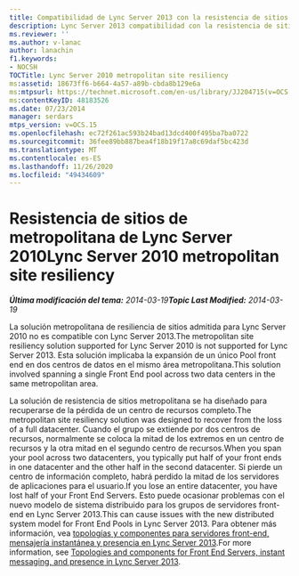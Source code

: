 ```yaml
---
title: Compatibilidad de Lync Server 2013 con la resistencia de sitios de metropolitana de Lync Server 2010
description: Lync Server 2013 compatibilidad con la resistencia de sitios metropolitana de Lync Server 2010.
ms.reviewer: ''
ms.author: v-lanac
author: lanachin
f1.keywords:
- NOCSH
TOCTitle: Lync Server 2010 metropolitan site resiliency
ms:assetid: 18673ff6-b664-4a57-a89b-cbda8b129e6a
ms:mtpsurl: https://technet.microsoft.com/en-us/library/JJ204715(v=OCS.15)
ms:contentKeyID: 48183526
ms.date: 07/23/2014
manager: serdars
mtps_version: v=OCS.15
ms.openlocfilehash: ec72f261ac593b24bad13dcd400f495ba7ba0722
ms.sourcegitcommit: 36fee89bb887bea4f18b19f17a8c69daf5bc423d
ms.translationtype: MT
ms.contentlocale: es-ES
ms.lasthandoff: 11/26/2020
ms.locfileid: "49434609"
---
```

# <a name="lync-server-2010-metropolitan-site-resiliency"></a><span data-ttu-id="58b54-103">Resistencia de sitios de metropolitana de Lync Server 2010</span><span class="sxs-lookup"><span data-stu-id="58b54-103">Lync Server 2010 metropolitan site resiliency</span></span>

<div data-xmlns="http://www.w3.org/1999/xhtml">

<div class="topic" data-xmlns="http://www.w3.org/1999/xhtml" data-msxsl="urn:schemas-microsoft-com:xslt" data-cs="https://msdn.microsoft.com/">

<div data-asp="https://msdn2.microsoft.com/asp">



</div>

<div id="mainSection">

<div id="mainBody"><span data-ttu-id="58b54-104">

<span> </span></span><span class="sxs-lookup"><span data-stu-id="58b54-104">

<span> </span></span></span>

<span data-ttu-id="58b54-105">_**Última modificación del tema:** 2014-03-19_</span><span class="sxs-lookup"><span data-stu-id="58b54-105">_**Topic Last Modified:** 2014-03-19_</span></span>

<span data-ttu-id="58b54-106">La solución metropolitana de resiliencia de sitios admitida para Lync Server 2010 no es compatible con Lync Server 2013.</span><span class="sxs-lookup"><span data-stu-id="58b54-106">The metropolitan site resiliency solution supported for Lync Server 2010 is not supported for Lync Server 2013.</span></span> <span data-ttu-id="58b54-107">Esta solución implicaba la expansión de un único Pool front end en dos centros de datos en el mismo área metropolitana.</span><span class="sxs-lookup"><span data-stu-id="58b54-107">This solution involved spanning a single Front End pool across two data centers in the same metropolitan area.</span></span>

<span data-ttu-id="58b54-108">La solución de resistencia de sitios metropolitana se ha diseñado para recuperarse de la pérdida de un centro de recursos completo.</span><span class="sxs-lookup"><span data-stu-id="58b54-108">The metropolitan site resiliency solution was designed to recover from the loss of a full datacenter.</span></span> <span data-ttu-id="58b54-109">Cuando el grupo se extiende por dos centros de recursos, normalmente se coloca la mitad de los extremos en un centro de recursos y la otra mitad en el segundo centro de recursos.</span><span class="sxs-lookup"><span data-stu-id="58b54-109">When you span your pool across two datacenters, you typically put half of your front ends in one datacenter and the other half in the second datacenter.</span></span> <span data-ttu-id="58b54-110">Si pierde un centro de información completo, habrá perdido la mitad de los servidores de aplicaciones para el usuario.</span><span class="sxs-lookup"><span data-stu-id="58b54-110">If you lose an entire datacenter, you have lost half of your Front End Servers.</span></span> <span data-ttu-id="58b54-111">Esto puede ocasionar problemas con el nuevo modelo de sistema distribuido para los grupos de servidores front-end en Lync Server 2013.</span><span class="sxs-lookup"><span data-stu-id="58b54-111">This can cause issues with the new distributed system model for Front End Pools in Lync Server 2013.</span></span> <span data-ttu-id="58b54-112">Para obtener más información, vea [topologías y componentes para servidores front-end, mensajería instantánea y presencia en Lync Server 2013](lync-server-2013-topologies-and-components-for-front-end-servers-instant-messaging-and-presence.md).</span><span class="sxs-lookup"><span data-stu-id="58b54-112">For more information, see [Topologies and components for Front End Servers, instant messaging, and presence in Lync Server 2013](lync-server-2013-topologies-and-components-for-front-end-servers-instant-messaging-and-presence.md).</span></span>

<span data-ttu-id="58b54-113"></div>

<span> </span>

</div>

</div>

</span><span class="sxs-lookup"><span data-stu-id="58b54-113"></div>

<span> </span>

</div>

</div>

</span></span></div>

